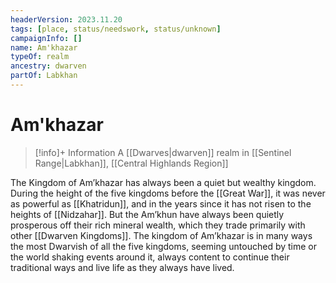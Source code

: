 ```yaml
---
headerVersion: 2023.11.20
tags: [place, status/needswork, status/unknown]
campaignInfo: []
name: Am'khazar
typeOf: realm
ancestry: dwarven
partOf: Labkhan
---
```

# Am'khazar
>[!info]+ Information
> A [[Dwarves|dwarven]] realm in [[Sentinel Range|Labkhan]], [[Central Highlands Region]]

The Kingdom of Am’khazar has always been a quiet but wealthy kingdom. During the height of the five kingdoms before the [[Great War]], it was never as powerful as [[Khatridun]], and in the years since it has not risen to the heights of [[Nidzahar]]. But the Am’khun have always been quietly prosperous off their rich mineral wealth, which they trade primarily with other [[Dwarven Kingdoms]]. The kingdom of Am’khazar is in many ways the most Dwarvish of all the five kingdoms, seeming untouched by time or the world shaking events around it, always content to continue their traditional ways and live life as they always have lived.